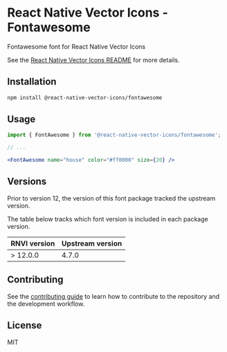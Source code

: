 # React Native Vector Icons - Fontawesome

Fontawesome font for React Native Vector Icons

See the [React Native Vector Icons README](../../README.md) for more details.

## Installation

```sh
npm install @react-native-vector-icons/fontawesome
```

## Usage

```jsx
import { FontAwesome } from '@react-native-vector-icons/fontawesome';

// ...

<FontAwesome name="house" color="#ff0000" size={20} />
```

## Versions

Prior to version 12, the version of this font package tracked the upstream version.

The table below tracks which font version is included in each package version.

| RNVI version | Upstream version |
| ------------ | ---------------- |
| &gt; 12.0.0 | 4.7.0 |

## Contributing

See the [contributing guide](../../CONTRIBUTING.md) to learn how to contribute to the repository and the development workflow.

## License

MIT
